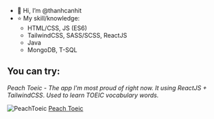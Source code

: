 + 👋 Hi, I’m @thanhcanhit
+ ⭐ My skill/knowledge: 
  + HTML/CSS, JS (ES6)
  + TailwindCSS, SASS/SCSS, ReactJS
  + Java
  + MongoDB, T-SQL
## You can try:
*Peach Toeic - The app I'm most proud of right now. It using ReactJS + TailwindCSS*.
*Used to learn TOEIC vocabulary words.*

![PeachToeic](https://thanhcanhit.github.io/peach-toeic/assets/favicon/favicon-32x32.png)
[Peach Toeic](https://thanhcanhit.github.io/peach-toeic)
